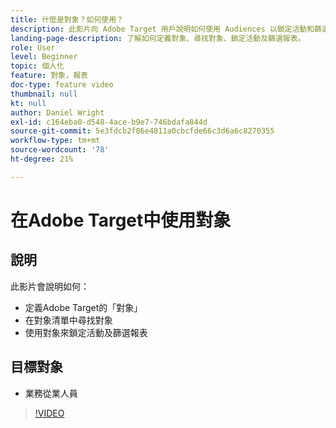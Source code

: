 ```yaml
---
title: 什麼是對象？如何使用？
description: 此影片向 Adobe Target 用戶說明如何使用 Audiences 以鎖定活動和篩選報表。
landing-page-description: 了解如何定義對象、尋找對象、鎖定活動及篩選報表。
role: User
level: Beginner
topic: 個人化
feature: 對象，報表
doc-type: feature video
thumbnail: null
kt: null
author: Daniel Wright
exl-id: c164eba0-d548-4ace-b9e7-746bdafa844d
source-git-commit: 5e3fdcb2f86e4811a0cbcfde66c3d6a6c8270355
workflow-type: tm+mt
source-wordcount: '78'
ht-degree: 21%

---
```


# 在Adobe Target中使用對象

## 說明

此影片會說明如何：

* 定義Adobe Target的「對象」
* 在對象清單中尋找對象
* 使用對象來鎖定活動及篩選報表

## 目標對象

* 業務從業人員

>[!VIDEO](https://video.tv.adobe.com/v/17398/?quality=12)
